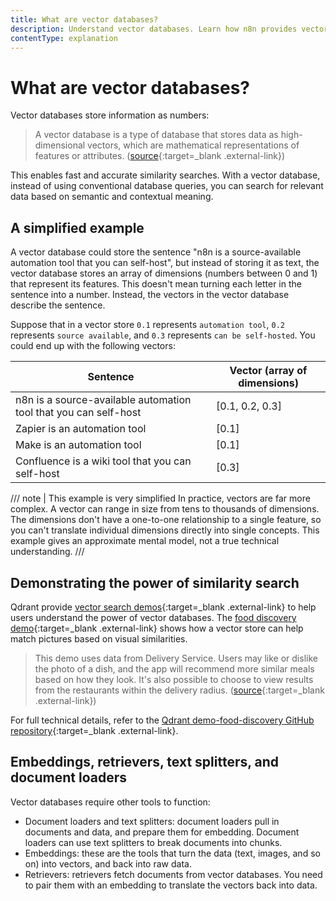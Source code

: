 ```yaml
---
title: What are vector databases?
description: Understand vector databases. Learn how n8n provides vector databases, along with the key components to work with them, including embeddings, retrievers, and document loaders.
contentType: explanation
---
```


# What are vector databases?

Vector databases store information as numbers:

> A vector database is a type of database that stores data as high-dimensional vectors, which are mathematical representations of features or attributes. ([source](https://learn.microsoft.com/en-us/semantic-kernel/memories/vector-db){:target=_blank .external-link})

This enables fast and accurate similarity searches. With a vector database, instead of using conventional database queries, you can search for relevant data based on semantic and contextual meaning.

## A simplified example

A vector database could store the sentence "n8n is a source-available automation tool that you can self-host", but instead of storing it as text, the vector database stores an array of dimensions (numbers between 0 and 1) that represent its features. This doesn't mean turning each letter in the sentence into a number. Instead, the vectors in the vector database describe the sentence. 

Suppose that in a vector store `0.1` represents `automation tool`, `0.2` represents `source available`, and `0.3` represents `can be self-hosted`. You could end up with the following vectors:

| Sentence | Vector (array of dimensions) |
| -------- | ------ |
| n8n is a source-available automation tool that you can self-host | [0.1, 0.2, 0.3] |
| Zapier is an automation tool | [0.1] |
| Make is an automation tool | [0.1] |
| Confluence is a wiki tool that you can self-host | [0.3] |

/// note | This example is very simplified
In practice, vectors are far more complex. A vector can range in size from tens to thousands of dimensions. The dimensions don't have a one-to-one relationship to a single feature, so you can't translate individual dimensions directly into single concepts. This example gives an approximate mental model, not a true technical understanding.
///


## Demonstrating the power of similarity search

Qdrant provide [vector search demos](https://qdrant.tech/demo/){:target=_blank .external-link} to help users understand the power of vector databases. The [food discovery demo](https://food-discovery.qdrant.tech/){:target=_blank .external-link} shows how a vector store can help match pictures based on visual similarities.

> This demo uses data from Delivery Service. Users may like or dislike the photo of a dish, and the app will recommend more similar meals based on how they look. It's also possible to choose to view results from the restaurants within the delivery radius. ([source](https://qdrant.tech/demo/){:target=_blank .external-link})

For full technical details, refer to the [Qdrant demo-food-discovery GitHub repository](https://github.com/qdrant/demo-food-discovery){:target=_blank .external-link}.

## Embeddings, retrievers, text splitters, and document loaders

Vector databases require other tools to function:

- Document loaders and text splitters: document loaders pull in documents and data, and prepare them for embedding. Document loaders can use text splitters to break documents into chunks.
- Embeddings: these are the tools that turn the data (text, images, and so on) into vectors, and back into raw data.
- Retrievers: retrievers fetch documents from vector databases. You need to pair them with an embedding to translate the vectors back into data.





